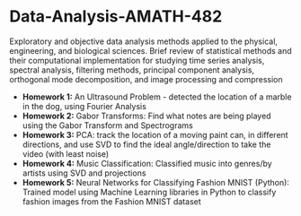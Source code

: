 # Data-Analysis-AMATH-482
Exploratory and objective data analysis methods applied to the physical, engineering, and biological sciences. Brief review of statistical methods and their computational implementation for studying time series analysis, spectral analysis, filtering methods, principal component analysis, orthogonal mode decomposition, and image processing and compression
* **Homework 1:** An Ultrasound Problem - detected the location of a marble in the dog, using Fourier Analysis
* **Homework 2:** Gabor Transforms: Find what notes are being played using the Gabor Transform and Spectrograms
* **Homework 3:** PCA: track the location of a moving paint can, in different directions, and use SVD to find the ideal angle/direction to take the video (with least noise)
* **Homework 4:** Music Classification: Classified music into genres/by artists using SVD and projections
* **Homework 5:** Neural Networks for Classifying Fashion MNIST (Python): Trained model using Machine Learning libraries in Python to classify fashion images from the Fashion MNIST dataset
